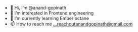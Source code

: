 - 👋 Hi, I’m @anand-gopinath
- 👀 I’m interested in Frontend engineering
- 🌱 I’m currently learning Ember octane
- 📫 How to reach me ...reachoutanandgopinath@gmail.com

<!---
anand-gopinath/anand-gopinath is a ✨ special ✨ repository because its `README.md` (this file) appears on your GitHub profile.
You can click the Preview link to take a look at your changes.
--->
